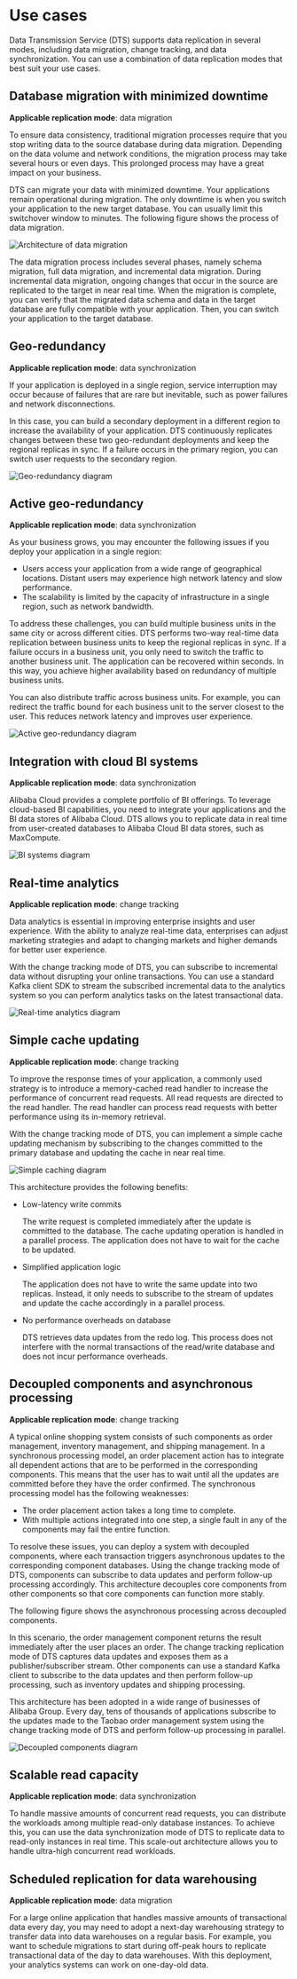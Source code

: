 # Use cases

Data Transmission Service \(DTS\) supports data replication in several modes, including data migration, change tracking, and data synchronization. You can use a combination of data replication modes that best suit your use cases.

## Database migration with minimized downtime

**Applicable replication mode**: data migration

To ensure data consistency, traditional migration processes require that you stop writing data to the source database during data migration. Depending on the data volume and network conditions, the migration process may take several hours or even days. This prolonged process may have a great impact on your business.

DTS can migrate your data with minimized downtime. Your applications remain operational during migration. The only downtime is when you switch your application to the new target database. You can usually limit this switchover window to minutes. The following figure shows the process of data migration.

![Architecture of data migration](https://static-aliyun-doc.oss-cn-hangzhou.aliyuncs.com/assets/img/en-US/4500168951/p46583.png)

The data migration process includes several phases, namely schema migration, full data migration, and incremental data migration. During incremental data migration, ongoing changes that occur in the source are replicated to the target in near real time. When the migration is complete, you can verify that the migrated data schema and data in the target database are fully compatible with your application. Then, you can switch your application to the target database.

## Geo-redundancy

**Applicable replication mode**: data synchronization

If your application is deployed in a single region, service interruption may occur because of failures that are rare but inevitable, such as power failures and network disconnections.

In this case, you can build a secondary deployment in a different region to increase the availability of your application. DTS continuously replicates changes between these two geo-redundant deployments and keep the regional replicas in sync. If a failure occurs in the primary region, you can switch user requests to the secondary region.

![Geo-redundancy diagram](https://static-aliyun-doc.oss-cn-hangzhou.aliyuncs.com/assets/img/en-US/1246858951/p147420.png)

## Active geo-redundancy

**Applicable replication mode**: data synchronization

As your business grows, you may encounter the following issues if you deploy your application in a single region:

-   Users access your application from a wide range of geographical locations. Distant users may experience high network latency and slow performance.
-   The scalability is limited by the capacity of infrastructure in a single region, such as network bandwidth.

To address these challenges, you can build multiple business units in the same city or across different cities. DTS performs two-way real-time data replication between business units to keep the regional replicas in sync. If a failure occurs in a business unit, you only need to switch the traffic to another business unit. The application can be recovered within seconds. In this way, you achieve higher availability based on redundancy of multiple business units.

You can also distribute traffic across business units. For example, you can redirect the traffic bound for each business unit to the server closest to the user. This reduces network latency and improves user experience.

![Active geo-redundancy diagram ](https://static-aliyun-doc.oss-cn-hangzhou.aliyuncs.com/assets/img/en-US/1246858951/p147401.png)

## Integration with cloud BI systems

**Applicable replication mode**: data synchronization

Alibaba Cloud provides a complete portfolio of BI offerings. To leverage cloud-based BI capabilities, you need to integrate your applications and the BI data stores of Alibaba Cloud. DTS allows you to replicate data in real time from user-created databases to Alibaba Cloud BI data stores, such as MaxCompute.

![BI systems diagram](https://static-aliyun-doc.oss-cn-hangzhou.aliyuncs.com/assets/img/en-US/1246858951/p147419.png)

## Real-time analytics

**Applicable replication mode**: change tracking

Data analytics is essential in improving enterprise insights and user experience. With the ability to analyze real-time data, enterprises can adjust marketing strategies and adapt to changing markets and higher demands for better user experience.

With the change tracking mode of DTS, you can subscribe to incremental data without disrupting your online transactions. You can use a standard Kafka client SDK to stream the subscribed incremental data to the analytics system so you can perform analytics tasks on the latest transactional data.

![Real-time analytics diagram](https://static-aliyun-doc.oss-cn-hangzhou.aliyuncs.com/assets/img/en-US/1246858951/p147416.png)

## Simple cache updating

**Applicable replication mode**: change tracking

To improve the response times of your application, a commonly used strategy is to introduce a memory-cached read handler to increase the performance of concurrent read requests. All read requests are directed to the read handler. The read handler can process read requests with better performance using its in-memory retrieval.

With the change tracking mode of DTS, you can implement a simple cache updating mechanism by subscribing to the changes committed to the primary database and updating the cache in near real time.

![Simple caching diagram](https://static-aliyun-doc.oss-cn-hangzhou.aliyuncs.com/assets/img/en-US/1246858951/p147417.png)

This architecture provides the following benefits:

-   Low-latency write commits

    The write request is completed immediately after the update is committed to the database. The cache updating operation is handled in a parallel process. The application does not have to wait for the cache to be updated.

-   Simplified application logic

    The application does not have to write the same update into two replicas. Instead, it only needs to subscribe to the stream of updates and update the cache accordingly in a parallel process.

-   No performance overheads on database

    DTS retrieves data updates from the redo log. This process does not interfere with the normal transactions of the read/write database and does not incur performance overheads.


## Decoupled components and asynchronous processing

**Applicable replication mode**: change tracking

A typical online shopping system consists of such components as order management, inventory management, and shipping management. In a synchronous processing model, an order placement action has to integrate all dependent actions that are to be performed in the corresponding components. This means that the user has to wait until all the updates are committed before they have the order confirmed. The synchronous processing model has the following weaknesses:

-   The order placement action takes a long time to complete.
-   With multiple actions integrated into one step, a single fault in any of the components may fail the entire function.

To resolve these issues, you can deploy a system with decoupled components, where each transaction triggers asynchronous updates to the corresponding component databases. Using the change tracking mode of DTS, components can subscribe to data updates and perform follow-up processing accordingly. This architecture decouples core components from other components so that core components can function more stably.

The following figure shows the asynchronous processing across decoupled components.

In this scenario, the order management component returns the result immediately after the user places an order. The change tracking replication mode of DTS captures data updates and exposes them as a publisher/subscriber stream. Other components can use a standard Kafka client to subscribe to the data updates and then perform follow-up processing, such as inventory updates and shipping processing.

This architecture has been adopted in a wide range of businesses of Alibaba Group. Every day, tens of thousands of applications subscribe to the updates made to the Taobao order management system using the change tracking mode of DTS and perform follow-up processing in parallel.

![Decoupled components diagram](https://static-aliyun-doc.oss-cn-hangzhou.aliyuncs.com/assets/img/en-US/1246858951/p147418.png)

## Scalable read capacity

**Applicable replication mode**: data synchronization

To handle massive amounts of concurrent read requests, you can distribute the workloads among multiple read-only database instances. To achieve this, you can use the data synchronization mode of DTS to replicate data to read-only instances in real time. This scale-out architecture allows you to handle ultra-high concurrent read workloads.

## Scheduled replication for data warehousing

**Applicable replication mode**: data migration

For a large online application that handles massive amounts of transactional data every day, you may need to adopt a next-day warehousing strategy to transfer data into data warehouses on a regular basis. For example, you want to schedule migrations to start during off-peak hours to replicate transactional data of the day to data warehouses. With this deployment, your analytics systems can work on one-day-old data.

